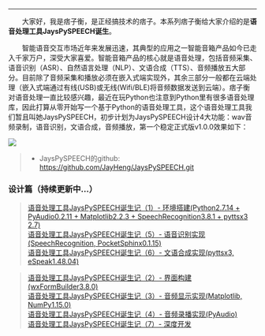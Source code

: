 ----

　　大家好，我是痞子衡，是正经搞技术的痞子。本系列痞子衡给大家介绍的是**语音处理工具JaysPySPEECH诞生**。  

　　智能语音交互市场近年来发展迅速，其典型的应用之一智能音箱产品如今已走入千家万户，深受大家喜爱。智能音箱产品的核心就是语音处理，包括音频采集、语音识别（ASR）、自然语言处理（NLP）、文语合成（TTS）、音频播放五大部分。目前除了音频采集和播放必须在嵌入式端实现外，其余三部分一般都在云端处理（嵌入式端通过有线(USB)或无线(Wifi/BLE)将音频数据发送到云端）。痞子衡对语音处理一直比较感兴趣，最近在玩Python也注意到Python里有很多语音处理库，因此打算从零开始写一个基于Python的语音处理工具，这个语音处理工具我们暂且叫她JaysPySPEECH，初步计划为JaysPySPEECH设计4大功能：wav音频录制，语音识别，文语合成，音频播放，第一个稳定正式版v1.0.0效果如下：  

<img src="http://odox9r8vg.bkt.clouddn.com/image/cnblogs/JaysPySPEECH_v1.0.0_overview.PNG" style="zoom:100%" />

> * JaysPySPEECH的github: https://github.com/JayHeng/JaysPySPEECH.git  

### 设计篇（持续更新中...）
> [语音处理工具JaysPySPEECH诞生记（1）- 环境搭建(Python2.7.14 + PyAudio0.2.11 + Matplotlib2.2.3 + SpeechRecognition3.8.1 + pyttsx3 2.7)](https://www.cnblogs.com/henjay724/p/9542690.html)  
> [语音处理工具JaysPySPEECH诞生记（5）- 语音识别实现(SpeechRecognition, PocketSphinx0.1.15)](https://www.cnblogs.com/henjay724/p/9576670.html)  
> [语音处理工具JaysPySPEECH诞生记（6）- 文语合成实现(pyttsx3, eSpeak1.48.04)](https://www.cnblogs.com/henjay724/p/9590032.html)  

> [语音处理工具JaysPySPEECH诞生记（2）- 界面构建(wxFormBuilder3.8.0)]()  
> [语音处理工具JaysPySPEECH诞生记（3）- 音频显示实现(Matplotlib, NumPy1.15.0)]()  
> [语音处理工具JaysPySPEECH诞生记（4）- 音频录播实现(PyAudio)]()  
> [语音处理工具JaysPySPEECH诞生记（7）- 深度开发]()  
